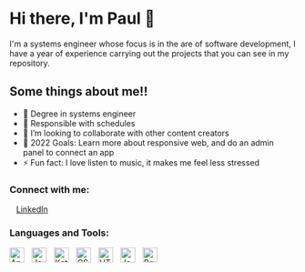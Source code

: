 # Hi there, I'm Paul 👋 

I'm a systems engineer whose focus is in the are of software development, I have a year of experience carrying out the projects that you can see in my repository.

## Some things about me!!

- 🔭 Degree in systems engineer
- 🌱 Responsible with schedules
- 👯 I’m looking to collaborate with other content creators
- 🥅 2022 Goals: Learn more about responsive web, and do an admin panel to connect an app
- ⚡ Fun fact: I love listen to music, it makes me feel less stressed

### Connect with me:

&nbsp;&nbsp;
 [LinkedIn](https://www.linkedin.com/in/paul-guillen-acu%C3%B1a-61ab9319a/)
&nbsp;&nbsp;

### Languages and Tools:

<img align="left" alt="Android" width="26px" src="https://1000marcas.net/wp-content/uploads/2020/01/Android-Logo-2014-1.png" style="padding-right:10px;"/>
<img align="left" alt="Java" width="26px" src="https://mpng.subpng.com/20180404/ebw/kisspng-java-programming-computer-programming-programming-coffee-jar-5ac598db779939.2171835915228991634899.jpg" style="padding-right:10px;" />
<img align="left" alt="Kotlin" width="26px" src="https://miro.medium.com/max/440/1*0WiowS1xHwISJnLX3Hs05g.png" style="padding-right:10px;" />
<img align="left" alt="CSS3" width="26px" src="https://cdn.jsdelivr.net/gh/devicons/devicon/icons/css3/css3-original.svg" style="padding-right:10px;" />
<img align="left" alt="HTML" width="26px" src="https://cdn.jsdelivr.net/gh/devicons/devicon/icons/html5/html5-original.svg" style="padding-right:10px;" />
<img align="left" alt="JavaScript" width="26px" src="https://cdn.jsdelivr.net/gh/devicons/devicon/icons/javascript/javascript-original.svg" style="padding-right:10px;"/>
<img align="left" alt="PgAdmin" width="26px" src="https://upload.wikimedia.org/wikipedia/commons/thumb/2/29/Postgresql_elephant.svg/640px-Postgresql_elephant.svg.png" style="padding-right:10px;"/>



<br />
<br />


<!--
**PaulGuillen/PaulGuillen** is a ✨ _special_ ✨ repository because its `README.md` (this file) appears on your GitHub profile.

Here are some ideas to get you started:

- 🔭 I’m currently working on ...
- 🌱 I’m currently learning ...
- 👯 I’m looking to collaborate on ...
- 🤔 I’m looking for help with ...
- 💬 Ask me about ...
- 📫 How to reach me: ...
- 😄 Pronouns: ...
- ⚡ Fun fact: ...
-->
